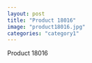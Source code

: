 ```yaml
---
layout: post
title: "Product 18016"
image: "product18016.jpg"
categories: "category1"
---
```

Product 18016
